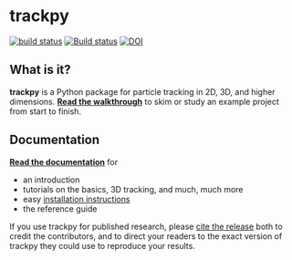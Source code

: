 trackpy
=======

[![build status](https://travis-ci.org/soft-matter/trackpy.png?branch=master)](https://travis-ci.org/soft-matter/trackpy) [![Build status](https://ci.appveyor.com/api/projects/status/jsd62y3e4rlx3f9u/branch/master?svg=true)](https://ci.appveyor.com/project/caspervdw/trackpy-rixcv/branch/master) [![DOI](https://zenodo.org/badge/4744355.svg)](https://zenodo.org/badge/latestdoi/4744355)

What is it?
-----------

**trackpy** is a Python package for particle tracking in 2D, 3D, and higher dimensions.
[**Read the walkthrough**](http://soft-matter.github.io/trackpy/dev/tutorial/walkthrough.html) to skim or study an example project from start to finish.

Documentation
-------------

[**Read the documentation**](http://soft-matter.github.io/trackpy/) for

- an introduction
- tutorials on the basics, 3D tracking, and much, much more
- easy [installation instructions](http://soft-matter.github.io/trackpy/dev/installation.html)
- the reference guide

If you use trackpy for published research, please
[cite the release](http://soft-matter.github.io/trackpy/dev/introduction.html#citing-trackpy)
both to credit the contributors, and to direct your readers to the exact
version of trackpy they could use to reproduce your results.

